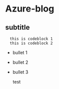 # Azure-blog

## subtitle

      this is codeblock 1
      this is codeblock 2
      


* bullet 1
* bullet 2
* bullet 3

  test 
